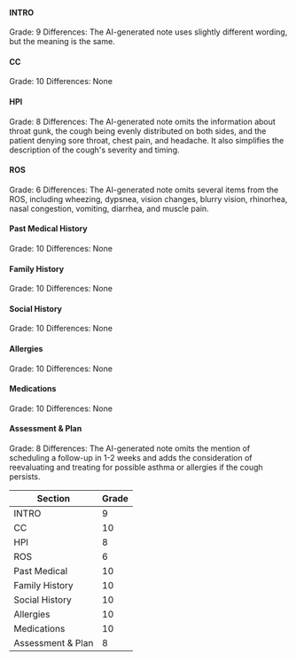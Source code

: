 #### INTRO
Grade: 9
Differences: The AI-generated note uses slightly different wording, but the meaning is the same.

#### CC
Grade: 10
Differences: None

#### HPI
Grade: 8
Differences: The AI-generated note omits the information about throat gunk, the cough being evenly distributed on both sides, and the patient denying sore throat, chest pain, and headache. It also simplifies the description of the cough's severity and timing.

#### ROS
Grade: 6
Differences: The AI-generated note omits several items from the ROS, including wheezing, dypsnea, vision changes, blurry vision, rhinorhea, nasal congestion, vomiting, diarrhea, and muscle pain.

#### Past Medical History
Grade: 10
Differences: None

#### Family History
Grade: 10
Differences: None

#### Social History
Grade: 10
Differences: None

#### Allergies
Grade: 10
Differences: None

#### Medications
Grade: 10
Differences: None

#### Assessment & Plan
Grade: 8
Differences: The AI-generated note omits the mention of scheduling a follow-up in 1-2 weeks and adds the consideration of reevaluating and treating for possible asthma or allergies if the cough persists.

| Section          | Grade |
|------------------|-------|
| INTRO            | 9     |
| CC               | 10    |
| HPI              | 8     |
| ROS              | 6     |
| Past Medical     | 10    |
| Family History   | 10    |
| Social History   | 10    |
| Allergies        | 10    |
| Medications      | 10    |
| Assessment & Plan| 8     |